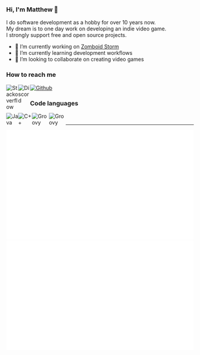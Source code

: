 ### Hi, I'm Matthew 👋

I do software development as a hobby for over 10 years now.  
My dream is to one day work on developing an indie video game.  
I strongly support free and open source projects.

- 🔭 I’m currently working on [Zomboid Storm](https://github.com/pzstorm/)
- 🌱 I’m currently learning development workflows
- 👯 I’m looking to collaborate on creating video games

[stackoverflow]: https://stackoverflow.com/users/5759072/matthew
[discord]: https://discord.gg/vCeydWCbd9
[github]: https://github.com/yooksi/yooksi/issues/new

### How to reach me

[<img align="left" alt="Stackoverflow" width="32px" src="https://api.iconify.design/logos:stackoverflow-icon.svg?" />][stackoverflow]
[<img align="left" alt="Discord" width="32px" src="https://api.iconify.design/logos:discord.svg" />][discord]
[<img alt="Github" width="32px" src="https://api.iconify.design/logos:github-icon.svg" />][github]  

### Code languages

<img align="left" alt="Java" width="32px" src="https://api.iconify.design/logos:java.svg" />
<img align="left" alt="C++" width="37px" src="https://api.iconify.design/logos:c-plusplus.svg" />
<img align="left" alt="Groovy" width="46px" src="https://api.iconify.design/file-icons:groovy.svg" />
<img align="left" alt="Groovy" width="45px" src="https://api.iconify.design/logos:lua.svg" />

<br/>
<hr>

<div align="left">
  <img alt="overview" src="https://github.com/yooksi/github-stats/blob/master/generated/overview.svg" />
  <img alt="languages" src="https://github.com/yooksi/github-stats/blob/master/generated/languages.svg" />
</div>
